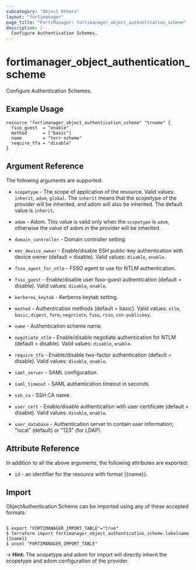 ```yaml
---
subcategory: "Object Others"
layout: "fortimanager"
page_title: "FortiManager: fortimanager_object_authentication_scheme"
description: |-
  Configure Authentication Schemes.
---
```


# fortimanager_object_authentication_scheme
Configure Authentication Schemes.

## Example Usage

```hcl
resource "fortimanager_object_authentication_scheme" "trname" {
  fsso_guest  = "enable"
  method      = ["basic"]
  name        = "terr-scheme"
  require_tfa = "disable"
}
```

## Argument Reference


The following arguments are supported:

* `scopetype` - The scope of application of the resource. Valid values: `inherit`, `adom`, `global`. The `inherit` means that the scopetype of the provider will be inherited, and adom will also be inherited. The default value is `inherit`.
* `adom` - Adom. This value is valid only when the `scopetype` is `adom`, otherwise the value of adom in the provider will be inherited.

* `domain_controller` - Domain controller setting.
* `ems_device_owner` - Enable/disable SSH public-key authentication with device owner (default = disable). Valid values: `disable`, `enable`.

* `fsso_agent_for_ntlm` - FSSO agent to use for NTLM authentication.
* `fsso_guest` - Enable/disable user fsso-guest authentication (default = disable). Valid values: `disable`, `enable`.

* `kerberos_keytab` - Kerberos keytab setting.
* `method` - Authentication methods (default = basic). Valid values: `ntlm`, `basic`, `digest`, `form`, `negotiate`, `fsso`, `rsso`, `ssh-publickey`.

* `name` - Authentication scheme name.
* `negotiate_ntlm` - Enable/disable negotiate authentication for NTLM (default = disable). Valid values: `disable`, `enable`.

* `require_tfa` - Enable/disable two-factor authentication (default = disable). Valid values: `disable`, `enable`.

* `saml_server` - SAML configuration.
* `saml_timeout` - SAML authentication timeout in seconds.
* `ssh_ca` - SSH CA name.
* `user_cert` - Enable/disable authentication with user certificate (default = disable). Valid values: `disable`, `enable`.

* `user_database` - Authentication server to contain user information; "local" (default) or "123" (for LDAP).


## Attribute Reference

In addition to all the above arguments, the following attributes are exported:
* `id` - an identifier for the resource with format {{name}}.

## Import

ObjectAuthentication Scheme can be imported using any of these accepted formats:
```

$ export "FORTIMANAGER_IMPORT_TABLE"="true"
$ terraform import fortimanager_object_authentication_scheme.labelname {{name}}
$ unset "FORTIMANAGER_IMPORT_TABLE"
```
-> **Hint:** The scopetype and adom for import will directly inherit the scopetype and adom configuration of the provider.
